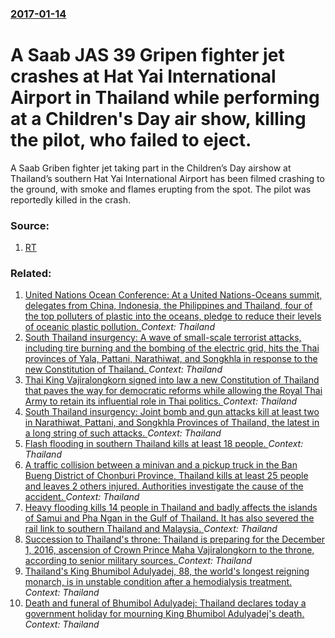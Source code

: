 ### [2017-01-14](/news/2017/01/14/index.md)

# A Saab JAS 39 Gripen fighter jet crashes at Hat Yai International Airport in Thailand while performing at a Children's Day air show, killing the pilot, who failed to eject. 

A Saab Griben fighter jet taking part in the Children’s Day airshow at Thailand’s southern Hat Yai International Airport has been filmed crashing to the ground, with smoke and flames erupting from the spot. The pilot was reportedly killed in the crash.


### Source:

1. [RT](https://www.rt.com/news/373655-children-airshow-fighter-jet-crash)

### Related:

1. [United Nations Ocean Conference: At a United Nations-Oceans summit, delegates from China, Indonesia, the Philippines and Thailand, four of the top polluters of plastic into the oceans, pledge to reduce their levels of oceanic plastic pollution. ](/news/2017/06/8/united-nations-ocean-conference-at-a-united-nations-oceans-summit-delegates-from-china-indonesia-the-philippines-and-thailand-four-of-t.md) _Context: Thailand_
2. [South Thailand insurgency: A wave of small-scale terrorist attacks, including tire burning and the bombing of the electric grid, hits the Thai provinces of Yala, Pattani, Narathiwat, and Songkhla in response to the new Constitution of Thailand. ](/news/2017/04/7/south-thailand-insurgency-a-wave-of-small-scale-terrorist-attacks-including-tire-burning-and-the-bombing-of-the-electric-grid-hits-the-th.md) _Context: Thailand_
3. [Thai King Vajiralongkorn signed into law a new Constitution of Thailand that paves the way for democratic reforms while allowing the Royal Thai Army to retain its influential role in Thai politics. ](/news/2017/04/6/thai-king-vajiralongkorn-signed-into-law-a-new-constitution-of-thailand-that-paves-the-way-for-democratic-reforms-while-allowing-the-royal-t.md) _Context: Thailand_
4. [South Thailand insurgency: Joint bomb and gun attacks kill at least two in Narathiwat, Pattani, and Songkhla Provinces of Thailand, the latest in a long string of such attacks. ](/news/2017/04/19/south-thailand-insurgency-joint-bomb-and-gun-attacks-kill-at-least-two-in-narathiwat-pattani-and-songkhla-provinces-of-thailand-the-late.md) _Context: Thailand_
5. [Flash flooding in southern Thailand kills at least 18 people. ](/news/2017/01/7/flash-flooding-in-southern-thailand-kills-at-least-18-people.md) _Context: Thailand_
6. [A traffic collision between a minivan and a pickup truck in the Ban Bueng District of Chonburi Province, Thailand kills at least 25 people and leaves 2 others injured. Authorities investigate the cause of the accident. ](/news/2017/01/2/a-traffic-collision-between-a-minivan-and-a-pickup-truck-in-the-ban-bueng-district-of-chonburi-province-thailand-kills-at-least-25-people-a.md) _Context: Thailand_
7. [ Heavy flooding kills 14 people in Thailand and badly affects the islands of Samui and Pha Ngan in the Gulf of Thailand. It has also severed the rail link to southern Thailand and Malaysia. ](/news/2016/12/6/heavy-flooding-kills-14-people-in-thailand-and-badly-affects-the-islands-of-samui-and-pha-ngan-in-the-gulf-of-thailand-it-has-also-severed.md) _Context: Thailand_
8. [Succession to Thailand's throne: Thailand is preparing for the December 1, 2016, ascension of Crown Prince Maha Vajiralongkorn to the throne, according to senior military sources. ](/news/2016/11/1/succession-to-thailand-s-throne-thailand-is-preparing-for-the-december-1-2016-ascension-of-crown-prince-maha-vajiralongkorn-to-the-throne.md) _Context: Thailand_
9. [Thailand's King Bhumibol Adulyadej, 88, the world's longest reigning monarch, is in unstable condition after a hemodialysis treatment. ](/news/2016/10/9/thailand-s-king-bhumibol-adulyadej-88-the-world-s-longest-reigning-monarch-is-in-unstable-condition-after-a-hemodialysis-treatment.md) _Context: Thailand_
10. [Death and funeral of Bhumibol Adulyadej: Thailand declares today a government holiday for mourning King Bhumibol Adulyadej's death. ](/news/2016/10/14/death-and-funeral-of-bhumibol-adulyadej-thailand-declares-today-a-government-holiday-for-mourning-king-bhumibol-adulyadej-s-death.md) _Context: Thailand_
